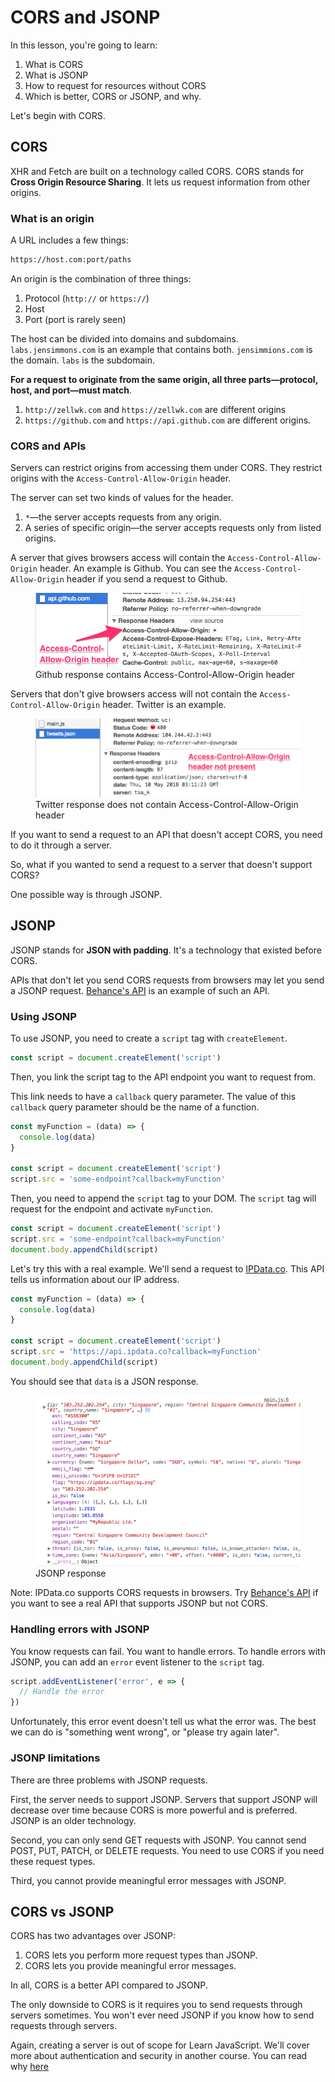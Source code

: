# CORS and JSONP

In this lesson, you're going to learn:

1. What is CORS
2. What is JSONP
3. How to request for resources without CORS
4. Which is better, CORS or JSONP, and why.

Let's begin with CORS.

## CORS

XHR and Fetch are built on a technology called CORS. CORS stands for **Cross Origin Resource Sharing**. It lets us request information from other origins.

### What is an origin

A URL includes a few things:

```bash
https://host.com:port/paths
```

An origin is the combination of three things:

1. Protocol (`http://` or `https://`)
2. Host
3. Port (port is rarely seen)

The host can be divided into domains and subdomains. `labs.jensimmons.com` is an example that contains both. `jensimmions.com` is the domain. `labs` is the subdomain.

**For a request to originate from the same origin, all three parts—protocol, host, and port—must match**.

1. `http://zellwk.com` and `https://zellwk.com` are different origins
2. `https://github.com` and `https://api.github.com` are different origins.

### CORS and APIs

Servers can restrict origins from accessing them under CORS. They restrict origins with the `Access-Control-Allow-Origin` header.

The server can set two kinds of values for the header.

1. `*`—the server accepts requests from any origin.
2. A series of specific origin—the server accepts requests only from listed origins.

A server that gives browsers access will contain the `Access-Control-Allow-Origin` header. An example is Github. You can see the `Access-Control-Allow-Origin` header if you send a request to Github.

<figure>
  <img src="../../images/ajax/jsonp/github.png" alt="Github response contains Access-Control-Allow-Origin header">
  <figcaption aria-hidden>Github response contains Access-Control-Allow-Origin header</figcaption>
</figure>

Servers that don't give browsers access will not contain the `Access-Control-Allow-Origin` header. Twitter is an example.

<figure>
  <img src="../../images/ajax/jsonp/twitter.png" alt="Twitter response does not contain Access-Control-Allow-Origin header">
  <figcaption aria-hidden>Twitter response does not contain Access-Control-Allow-Origin header</figcaption>
</figure>

If you want to send a request to an API that doesn't accept CORS, you need to do it through a server.

So, what if you wanted to send a request to a server that doesn't support CORS?

One possible way is through JSONP.

## JSONP

JSONP stands for **JSON with padding**. It's a technology that existed before CORS.

APIs that don't let you send CORS requests from browsers may let you send a JSONP request. [Behance's API](https://www.behance.net/dev) is an example of such an API.

### Using JSONP

To use JSONP, you need to create a `script` tag with `createElement`.

```js
const script = document.createElement('script')
```

Then, you link the script tag to the API endpoint you want to request from.

This link needs to have a `callback` query parameter. The value of this `callback` query parameter should be the name of a function.

```js
const myFunction = (data) => {
  console.log(data)
}

const script = document.createElement('script')
script.src = 'some-endpoint?callback=myFunction'
```

Then, you need to append the `script` tag to your DOM. The `script` tag will request for the endpoint and activate `myFunction`.

```js
const script = document.createElement('script')
script.src = 'some-endpoint?callback=myFunction'
document.body.appendChild(script)
```

Let's try this with a real example. We'll send a request to [IPData.co](https://ipdata.co/index.html). This API tells us information about our IP address.

```js
const myFunction = (data) => {
  console.log(data)
}

const script = document.createElement('script')
script.src = 'https://api.ipdata.co?callback=myFunction'
document.body.appendChild(script)
```

You should see that `data` is a JSON response.

<figure>
  <img src="../../images/ajax/jsonp/response.png" alt="JSONP response">
  <figcaption>JSONP response</figcaption>
</figure>

Note: IPData.co supports CORS requests in browsers. Try [Behance's API](https://www.behance.net/dev) if you want to see a real API that supports JSONP but not CORS.

### Handling errors with JSONP

You know requests can fail. You want to handle errors. To handle errors with JSONP, you can add an `error` event listener to the `script` tag.

```js
script.addEventListener('error', e => {
  // Handle the error
})
```

Unfortunately, this error event doesn't tell us what the error was. The best we can do is "something went wrong", or "please try again later".

### JSONP limitations

There are three problems with JSONP requests.

First, the server needs to support JSONP. Servers that support JSONP will decrease over time because CORS is more powerful and is preferred. JSONP is an older technology.

Second, you can only send GET requests with JSONP. You cannot send POST, PUT, PATCH, or DELETE requests. You need to use CORS if you need these request types.

Third, you cannot provide meaningful error messages with JSONP.

<!-- // Todo: Improve JSONP lesson because GMaps component requires it -->

<!-- ```js
const fetchWithJSONP = (uri, cb, err) => {
  const script = document.createElement('script')
  const prefix = uri.indexOf('?' + 1) ? '&' : '?'

  if (typeof cb !== 'function') throw Error(`cb must be a function`)
  if (typeof err !== 'function') err = (evt) => console.error(evt)

  script.src = `${uri}${prefix}callback=${cb.name}`
  document.body.appendChild(script)

  script.addEventListener('load', _ => this.remove)
  script.addEventListener('error', err)
}
``` -->

## CORS vs JSONP

CORS has two advantages over JSONP:

1. CORS lets you perform more request types than JSONP.
2. CORS lets you provide meaningful error messages.

In all, CORS is a better API compared to JSONP.

The only downside to CORS is it requires you to send requests through servers sometimes. You won't ever need JSONP if you know how to send requests through servers.

Again, creating a server is out of scope for Learn JavaScript. We'll cover more about authentication and security in another course. You can read why [here](https://zellwk.com/blog/authentication-in-learn-js)

